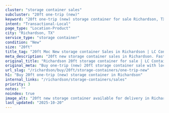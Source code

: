 ```yaml
---
cluster: "storage container sales"
subcluster: "20ft one-trip (new)"
keyword: "20ft one-trip (new) storage container for sale Richardson, TX"
intent: "Transactional-Local"
page_type: "Location-Product"
city: "Richardson, TX"
service_type: "storage container"
condition: "New"
size: "20ft"
title_tag: "20ft Moc New storage container Sales in Richardson | LC Container"
meta_description: "20ft new storage container sales in Richardson. Fast delivery, competitive pricing. Serving storage containers area. Quote ID: 60S. Call (214) 524-4168 for your free quote today."
original_title: "Richardson 20ft storage container for sale | LC Container"
original_meta: "Buy one-trip (new) 20ft storage container sale with local delivery in Richardson, TX. LC Container — local Since 2003. Request a fast quote today."
url_slug: "/richardson/buy/20ft/storage-containers/one-trip-new"
h1: "Buy 20ft one-trip (new) storage container in Richardson"
internal_links: "/richardson/storage-containers/sales"
priority: 3
notes: ""
noindex: true
image_alt: "20ft new storage container available for delivery in Richardson"
last_updated: "2025-10-20"
---
```


<!-- TODO: Add unique city/inventory copy, images, and internal links here. -->

